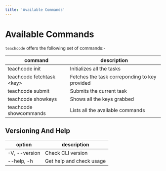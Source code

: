 ```yaml
---
title: 'Available Commands'
---
```


# Available Commands

 `teachcode` offers the following set of commands:-

 | command | description |                                                                                                
 | -------------- |  ---------------- |
 | teachcode init | Initializes all the tasks |
 | teachcode fetchtask \<key\> | Fetches the task correponding to key provided |
 | teachcode submit | Submits the current task |
 | teachcode showkeys | Shows all the keys grabbed |
 | teachcode showcommands | Lists all the available commands |

## Versioning And Help

| option | description
| --- | --- |
| -V, --version | Check CLI version |
| --help, -h | Get help and check usage |
